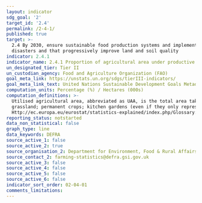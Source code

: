 ```yaml
---
layout: indicator
sdg_goal: '2'
target_id: '2.4'
permalink: /2-4-1/
published: true
target: >-
  2.4 By 2030, ensure sustainable food production systems and implement resilient agricultural practices that increase productivity and production, that help maintain ecosystems, that strengthen capacity for adaptation to climate change, extreme weather, drought, flooding and other
  disasters and that progressively improve land and soil quality
indicator: 2.4.1
indicator_name: 2.4.1 Proportion of agricultural area under productive and sustainable agriculture
un_designated_tier: Tier II
un_custodian_agency: Food and Agriculture Organization (FAO)
goal_meta_link: https://unstats.un.org/sdgs/tierIII-indicators/
goal_meta_link_text: United Nations Sustainable Development Goals Metadata (PDF 4.0 MB)
computation_units: Percentage (%) / Hectares (000s)
computation_definitions: >-
  Utilised agricultural area, abbreviated as UAA, is the total area taken up by arable land, permanent grassland, permanent crops and kitchen gardens used by the holding, regardless of the type of tenure or of whether it is used as a part of common land. Includes - arable land; permanent
  grassland; permanent crops; kitchen gardens (even if they only represent small areas of total UAA. Excludes - unutilised agricultural area (NUAA); special holding areas (SAA); wooded area (WA); other land (FA9) occupied by buildings, farmyards, tracks, ponds, etc. From -
  Http://ec.europa.eu/eurostat/statistics-explained/index.php/Glossary:Utilised_agricultural_area_(UAA).
reporting_status: notstarted
data_non_statistical: false
graph_type: line
data_keywords: DEFRA
source_active_1: false
source_active_2: true
source_organisation_2: Department for Environment, Food & Rural Affairs (Defra)
source_contact_2: farming-statistics@defra.gsi.gov.uk
source_active_3: false
source_active_4: false
source_active_5: false
source_active_6: false
indicator_sort_order: 02-04-01
comments_limitations: 
---
```

